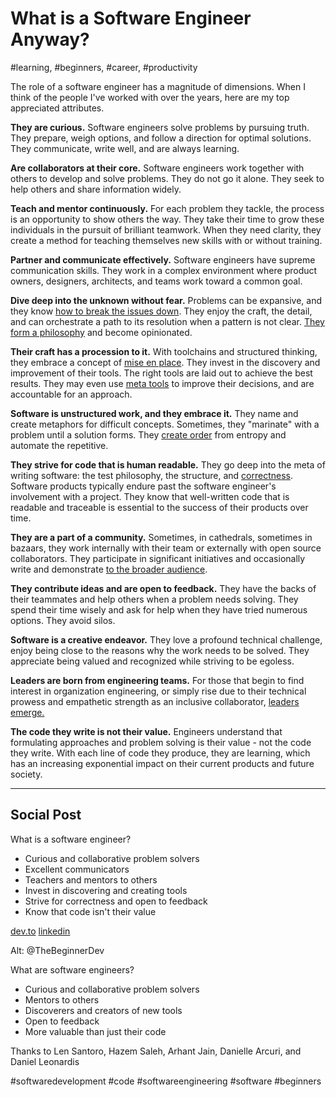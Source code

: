 # What is a Software Engineer Anyway?
#learning, #beginners, #career, #productivity

The role of a software engineer has a magnitude of dimensions. When I think of the people I've worked with over the years, here are my top appreciated attributes.

**They are curious.** Software engineers solve problems by pursuing truth. They prepare, weigh options, and follow a direction for optimal solutions. They communicate, write well, and are always learning.

**Are collaborators at their core.** Software engineers work together with others to develop and solve problems. They do not go it alone. They seek to help others and share information widely.

**Teach and mentor continuously.** For each problem they tackle, the process is an opportunity to show others the way. They take their time to grow these individuals in the pursuit of brilliant teamwork. When they need clarity, they create a method for teaching themselves new skills with or without training.

**Partner and communicate effectively.** Software engineers have supreme communication skills. They work in a complex environment where product owners, designers, architects, and teams work toward a common goal.

**Dive deep into the unknown without fear.** Problems can be expansive, and they know [how to break the issues down](https://medium.com/@solidi/the-many-senses-of-software-engineering-aba9f289498c). They enjoy the craft, the detail, and can orchestrate a path to its resolution when a pattern is not clear. [They form a philosophy](https://medium.com/@solidi/in-software-philosophy-is-delegation-c786dd3a16cf) and become opinionated.

**Their craft has a procession to it.** With toolchains and structured thinking, they embrace a concept of [mise en place](https://en.wikipedia.org/wiki/Mise_en_place). They invest in the discovery and improvement of their tools. The right tools are laid out to achieve the best results. They may even use [meta tools](https://untools.co/) to improve their decisions, and are accountable for an approach.

**Software is unstructured work, and they embrace it.** They name and create metaphors for difficult concepts. Sometimes, they "marinate" with a problem until a solution forms. They [create order](https://medium.com/hackernoon/software-is-unlike-construction-c0284ee4b723) from entropy and automate the repetitive.

**They strive for code that is human readable.** They go deep into the meta of writing software: the test philosophy, the structure, and [correctness](https://medium.com/hackernoon/meta-skills-of-a-software-engineer-bed411f6685e). Software products typically endure past the software engineer's involvement with a project. They know that well-written code that is readable and traceable is essential to the success of their products over time.

**They are a part of a community.** Sometimes, in cathedrals, sometimes in bazaars, they work internally with their team or externally with open source collaborators. They participate in significant initiatives and occasionally write and demonstrate [to the broader audience](https://dev.to/solidi/how-to-crush-your-next-team-demo-2bb5).

**They contribute ideas and are open to feedback.** They have the backs of their teammates and help others when a problem needs solving. They spend their time wisely and ask for help when they have tried numerous options. They avoid silos.

**Software is a creative endeavor.** They love a profound technical challenge, enjoy being close to the reasons why the work needs to be solved. They appreciate being valued and recognized while striving to be egoless.

**Leaders are born from engineering teams.** For those that begin to find interest in organization engineering, or simply rise due to their technical prowess and empathetic strength as an inclusive collaborator, [leaders emerge.](https://dev.to/solidi/what-is-a-tech-lead-anyway-483p)

**The code they write is not their value.** Engineers understand that formulating approaches and problem solving is their value - not the code they write. With each line of code they produce, they are learning, which has an increasing exponential impact on their current products and future society.

---

## Social Post

What is a software engineer?

- Curious and collaborative problem solvers
- Excellent communicators
- Teachers and mentors to others
- Invest in discovering and creating tools
- Strive for correctness and open to feedback
- Know that code isn't their value

[dev.to](https://dev.to/solidi/what-is-a-software-engineer-anyway-3fb2)
[linkedin](https://www.linkedin.com/pulse/what-software-engineer-anyway-douglas-w-arcuri/)

Alt: @TheBeginnerDev

What are software engineers?

- Curious and collaborative problem solvers
- Mentors to others
- Discoverers and creators of new tools
- Open to feedback
- More valuable than just their code

Thanks to Len Santoro, Hazem Saleh, Arhant Jain, Danielle Arcuri, and Daniel Leonardis

#softwaredevelopment #code #softwareengineering #software #beginners
